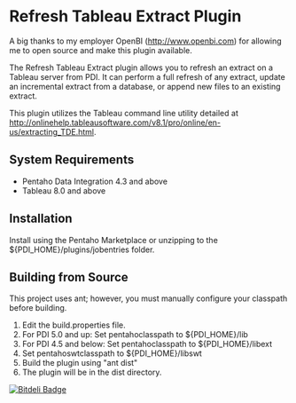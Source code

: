 Refresh Tableau Extract Plugin
====================

A big thanks to my employer OpenBI (http://www.openbi.com) for allowing me to open source and make this plugin available.

The Refresh Tableau Extract plugin allows you to refresh an extract on a Tableau server from PDI. It can perform a full refresh of any extract, update an incremental extract from a database, or append new files to an existing extract.

This plugin utilizes the Tableau command line utility detailed at http://onlinehelp.tableausoftware.com/v8.1/pro/online/en-us/extracting_TDE.html.

System Requirements
-------------------
- Pentaho Data Integration 4.3 and above
- Tableau 8.0 and above

Installation
------------

Install using the Pentaho Marketplace or unzipping to the ${PDI_HOME}/plugins/jobentries folder.

Building from Source
--------------------
This project uses ant; however, you must manually configure your classpath before building.

1. Edit the build.properties file.
  1. For PDI 5.0 and up: Set pentahoclasspath to ${PDI_HOME}/lib
  2. For PDI 4.5 and below: Set pentahoclasspath to ${PDI_HOME}/libext
  3. Set pentahoswtclasspath to ${PDI_HOME}/libswt
2. Build the plugin using "ant dist"
3. The plugin will be in the dist directory.


[![Bitdeli Badge](https://d2weczhvl823v0.cloudfront.net/cdeptula/refreshtableauextract/trend.png)](https://bitdeli.com/free "Bitdeli Badge")

